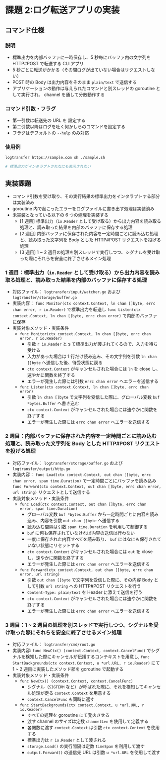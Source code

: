 # 課題 2:ログ転送アプリの実装

## コマンド仕様

### 説明

- 標準出力を内部バッファに一時保存し、5 秒毎にバッファ内の文字列を HTTP#POST で転送する CLI アプリ
- 5 秒ごとに転送がかかる（その間ログが出ていない場合はリクエストしない）
- POST 時の Body は出力内容をそのまま `plain/text` で送信する
- アプリケーションの動作は与えられたコマンドと別スレッドの goroutine として実行され、 channel を通して分散動作する

### コマンド引数・フラグ

- 第一引数は転送先の URL を 設定する
- 第二引数以降はログを吐く何かしらのコマンドを設定する
- フラグはデフォルトの `--help` のみ対応

### 使用例

```bash
logtransfer https://sample.com sh ./sample.sh

# 標準出力がインタラプトされなにも表示されない
```

## 実装課題

- コマンド引数を受け取り、その実行結果の標準出力をインタラプトする部分は実装済み
- goroutine 内で起こったエラーをログファイルに書き出す処理は実装済み
- 未実装となっている以下の 6 つの処理を実装する
  - [1 週目] 標準出力（`io.Reader` として受け取る）から出力内容を読み取る処理と、読み取った結果を内部のバッファに保存する処理
  - [2 週目] 内部バッファに保存された内容を一定時間ごとに読み込む処理と、読み取った文字列を Body とした HTTP#POST リクエストを投げる処理
  - [3 週目] 1 ~ 2 週目の処理を別スレッドで実行しつつ、シグナルを受け取った際にそれらを安全に終了させるメイン処理

### 1 週目：標準出力（`io.Reader` として受け取る）から出力内容を読み取る処理と、読み取った結果を内部のバッファに保存する処理

- 対応ファイル： `logtransfer/input/watcher.go` および `logtransfer/storage/buffer.go`
- 実装内容： `func Monitor(ctx context.Context, ln chan []byte, errc chan error, r io.Reader)` で標準出力を転送し `func Listen(ctx context.Context, ln chan []byte, errc chan error)` で内部のバッファに保存
- 実装対象メソッド・実装条件
  - `func Monitor(ctx context.Context, ln chan []byte, errc chan error, r io.Reader)`
    - 引数 `r io.Reader` とｓて標準出力が渡されてくるので、入力を待ち受ける
    - 入力があった場合は 1 行だけ読み込み、その文字列を引数 `ln chan []byte` へ送信した後、待受状態に戻る
    - `ctx context.Context` がキャンセルされた場合には `ln` を close し、速やかに関数を終了する
    - エラーが発生した際には引数 `errc chan error` へエラーを送信する
  - `func Listen(ctx context.Context, ln chan []byte, errc chan error)`
    - 引数 `ln chan []byte` で文字列を受信した際に、グローバル変数 `buf *bytes.Buffer` へ書き込む
    - `ctx context.Context` がキャンセルされた場合には速やかに関数を終了する
    - エラーが発生した際には `errc chan error` へエラーを送信する

### 2 週目：内部バッファに保存された内容を一定時間ごとに読み込む処理と、読み取った文字列を Body とした HTTP#POST リクエストを投げる処理

- 対応ファイル： `logtransfer/storage/buffer.go` および `logtransfer/output/http.go`
- 実装内容： `func Load(ctx context.Context, out chan []byte, errc chan error, span time.Duration)` で一定時間ごとにバッファを読み込み `func Forward(ctx context.Context, out chan []byte, errc chan error, url string)` リクエストとして送信する
- 実装対象メソッド・実装条件
  - `func Load(ctx context.Context, out chan []byte, errc chan error, span time.Duration)`
    - グローバル変数 `buf *bytes.Buffer` から一定時間ごとに内容を読み込み、内容を引数 `out chan []byte` へ送信する
    - 読み込む間隔は引数 `span time.Duration` を利用して制御する
    - `buf` に何も保存されていなければ内容の送信は行わない
    - 一度に保存された内容すべてを読み取り、 `buf` にはなにも保存されていない状態にリセットする
    - `ctx context.Context` がキャンセルされた場合には `out` を close し、速やかに関数を終了する
    - エラーが発生した際には `errc chan error` へエラーを送信する
  - `func Forward(ctx context.Context, out chan []byte, errc chan error, url string)`
    - 引数 `out chan []byte` で文字列を受信した際に、その内容 Body として引数 `url string` への HTTP#POST リクエストを行う
    - `Content-Type: plain/text` を Header に添えて送信を行う
    - `ctx context.Context` がキャンセルされた場合には速やかに関数を終了する
    - エラーが発生した際には `errc chan error` へエラーを送信する

### 3 週目：1 ~ 2 週目の処理を別スレッドで実行しつつ、シグナルを受け取った際にそれらを安全に終了させるメイン処理

- 対応ファイル： `logtransfer/cmd/root.go`
- 実装内容: `func NewCtx() (context.Context, context.CancelFunc)` でシグナルを検知した際にキャンセルが伝播するコンテキストを用意し, `func StartBackgrounds(ctx context.Context, u *url.URL, r io.Reader)` にて 1 ~ 2 週目に実装したメソッド郡を goroutine で起動する
- 実装対象メソッド・実装条件
  - `func NewCtx() (context.Context, context.CancelFunc)`
    - シグナル（`SIGTERM` など）が呼ばれた際に、それを検知してキャンセル処理が走る `context.Context` を用意する
    - `context.CancelFunc` も同時に返す
  - `func StartBackgrounds(ctx context.Context, u *url.URL, r io.Reader)`
    - すべての処理を goroutine にて発火させる
    - 渡す channel のサイズは定数 `channelLen` を使用して定義する
    - 各関数に渡す `context.Context` は引数 `ctx context.Context` を使用する
    - 標準出力は `r io.Reader` として渡される
    - `storage.Load()` の実行間隔は定数 `timeSpan` を利用して渡す
    - `output.Forward()` の送信先 URL は引数 `u *url.URL` を使用して渡す
